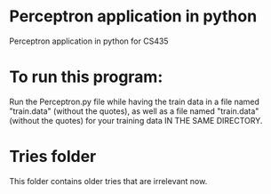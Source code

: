 # Perceptron application in python
 Perceptron application in python for CS435

# To run this program:
Run the Perceptron.py file while having the train data in a file named "train.data" (without the quotes), as well as a file named "train.data" (without the quotes) for your training data IN THE SAME DIRECTORY.

# Tries folder 
This folder contains older tries that are irrelevant now.
